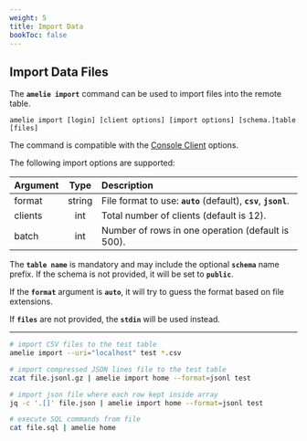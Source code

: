 ```yaml
---
weight: 5
title: Import Data
bookToc: false
---
```


## Import Data Files

The **`amelie import`** command can be used to import files into the remote table.

```text
amelie import [login] [client options] [import options] [schema.]table [files]
```


The command is compatible with the [Console Client](/docs/tutorial/cli) options.

The following import options are supported:

| Argument          | Type | Description |
| :---------------- |  :----:  | :----      |
| format        | string | File format to use: **`auto`** (default), **`csv`**, **`jsonl`**. |
| clients       | int | Total number of clients (default is 12). |
| batch         | int | Number of rows in one operation (default is 500). |

The **`table name`** is mandatory and may include the optional **`schema`** name prefix. If the
schema is not provided, it will be set to **`public`**.

If the **`format`** argument is **`auto`**, it will try to guess the format
based on file extensions.

If **`files`** are not provided, the **`stdin`** will be used instead.

---

```sh
# import CSV files to the test table
amelie import --uri="localhost" test *.csv

# import compressed JSON lines file to the test table
zcat file.jsonl.gz | amelie import home --format=jsonl test

# import json file where each row kept inside array
jq -c '.[]' file.json | amelie import home --format=jsonl test

# execute SQL commands from file
cat file.sql | amelie home
```
